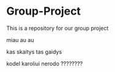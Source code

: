 # Group-Project
This is a repository for our group project

miau
au au

kas skaitys tas gaidys

kodel karoliui nerodo ????????